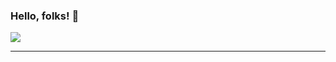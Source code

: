 ### Hello, folks! 👋

![](https://img.shields.io/badge/Editor-vscode-informational?style=flat&logo=https://simpleicons.org/icons/visualstudiocode.svg&logoColor=white&color=2bbc8a)

<!--
**MaxAndersson/maxandersson** is a ✨ _special_ ✨ repository because its `README.md` (this file) appears on your GitHub profile.

Here are some ideas to get you started:

- 🔭 I’m currently working on ...
- 🌱 I’m currently learning ...
- 👯 I’m looking to collaborate on ...
- 🤔 I’m looking for help with ...
- 💬 Ask me about ...
- 📫 How to reach me: ...
- 😄 Pronouns: ...
- ⚡ Fun fact: ...
-->
----

